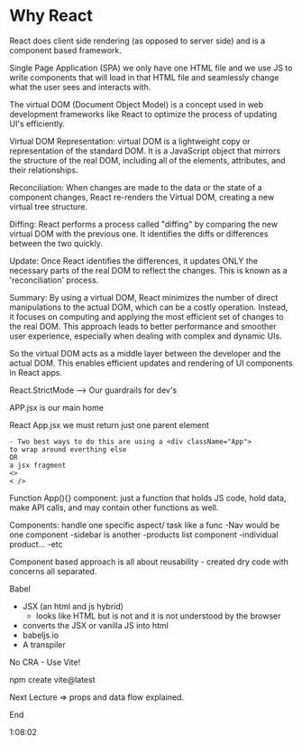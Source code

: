 # Why React

React does client side rendering (as opposed to server side)
and is a component based framework.

Single Page Application (SPA) we only have one HTML file and
we use JS to write components that will load in that HTML file
and seamlessly change what the user sees and interacts with.

The virtual DOM (Document Object Model) is a concept used in
web development frameworks like React to optimize the process
of updating UI's efficiently.

Virtual DOM Representation: virtual DOM is a lightweight copy or
representation of the standard DOM. It is a JavaScript object that
mirrors the structure of the real DOM, including all of the elements,
attributes, and their relationships.

Reconciliation: When changes are made to the data or the state of a
component changes, React re-renders the Virtual DOM, creating a new
virtual tree structure.

Diffing: React performs a process called "diffing" by comparing
the new virtual DOM with the previous one. It identifies the diffs
or differences between the two quickly.

Update: Once React identifies the differences, it updates ONLY
the necessary parts of the real DOM to reflect the changes.
This is known as a 'reconciliation' process.

Summary: By using a virtual DOM, React minimizes the number of
direct manipulations to the actual DOM, which can be a costly
operation. Instead, it focuses on computing and applying the
most efficient set of changes to the real DOM. This approach
leads to better performance and smoother user experience,
especially when dealing with complex and dynamic UIs.

So the virtual DOM acts as a middle layer between the developer
and the actual DOM. This enables efficient updates and
rendering of UI components in React apps.

React.StrictMode --> Our guardrails for dev's

APP.jsx is our main home

React App.jsx we must return just one parent element

    - Two best ways to do this are using a <div className="App">
    to wrap around everthing else
    OR
    a jsx fragment
    <>
    < />

Function App(){} component: just a function that holds JS code,
hold data, make API calls, and may contain other functions as well.

Components: handle one specific aspect/ task like a func
-Nav would be one component
-sidebar is another
-products list component
-individual product...
-etc

Component based approach is all about reusability - created dry code
with concerns all separated.

Babel

- JSX (an html and js hybrid)
  - looks like HTML but is not and it is not understood by the browser
- converts the JSX or vanilla JS into html
- babeljs.io
- A transpiler

No CRA - Use Vite!

npm create vite@latest

Next Lecture => props and data flow explained.

End

1:08:02
